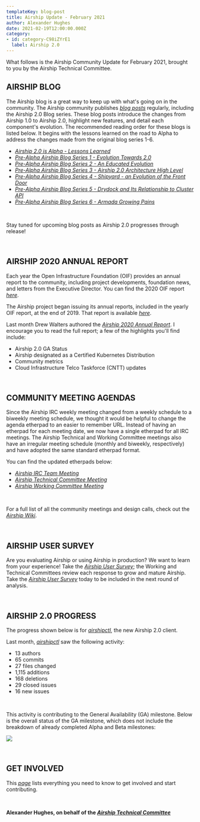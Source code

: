 ```yaml
---
templateKey: blog-post
title: Airship Update - February 2021
author: Alexander Hughes
date: 2021-02-19T12:00:00.000Z
category:
- id: category-C98iZYrE1
  label: Airship 2.0
---
```


What follows is the Airship Community Update for February 2021, brought to you by the Airship Technical Committee.
<!-- more -->

## **AIRSHIP BLOG**

The Airship blog is a great way to keep up with what's going on in the community. The Airship community publishes
[_blog posts_](https://www.airshipit.org/blog/) regularly, including the Airship 2.0 Blog series. These blog posts
introduce the changes from Airship 1.0 to Airship 2.0, highlight new features, and detail each component's evolution.
The recommended reading order for these blogs is listed below. It begins with the lessons learned on the road to Alpha
to address the changes made from the original blog series 1-6.

- [*Airship 2.0 is Alpha - Lessons Learned*](https://www.airshipit.org/blog/airship2-is-alpha/)
- [*Pre-Alpha Airship Blog Series 1 - Evolution Towards 2.0*](
  https://www.airshipit.org/blog/pre-alpha-airship-blog-series-1-evolution-towards-2.0/)
- [*Pre-Alpha Airship Blog Series 2 - An Educated Evolution*](
  https://www.airshipit.org/blog/pre-alpha-airship-blog-series-2-an-educated-evolution/)
- [*Pre-Alpha Airship Blog Series 3 - Airship 2.0 Architecture High Level*](
  https://www.airshipit.org/blog/pre-alpha-airship-blog-series-3-airship-2.0-architecture-high-level/)
- [*Pre-Alpha Airship Blog Series 4 - Shipyard - an Evolution of the Front Door*](
  https://www.airshipit.org/blog/pre-alpha-airship-blog-series-4-shipyard-an-evolution-of-the-front-door/)
- [*Pre-Alpha Airship Blog Series 5 - Drydock and Its Relationship to Cluster API*](
  https://www.airshipit.org/blog/pre-alpha-airship-blog-series-5-drydock-and-its-relationship-to-cluster-api/)
- [*Pre-Alpha Airship Blog Series 6 - Armada Growing Pains*](
  https://www.airshipit.org/blog/pre-alpha-airship-blog-series-6-armada-growing-pains/)

<br>

Stay tuned for upcoming blog posts as Airship 2.0 progresses through release!

<br>

## **AIRSHIP 2020 ANNUAL REPORT**

Each year the Open Infrastructure Foundation (OIF) provides an annual report to the community, including project
developments, foundation news, and letters from the Executive Director. You can find the 2020 OIF report [_here_](
https://www.openstack.org/annual-reports/2020-openinfra-foundation-annual-report/).

The Airship project began issuing its annual reports, included in the yearly OIF report, at the end of 2019. That
report is available [_here_](https://www.airshipit.org/blog/a-year-in-review-getting-confirmed-and-looking-ahead-to-2-0/).

Last month Drew Walters authored the [_Airship 2020 Annual Report_](https://www.airshipit.org/blog/airship-2020-annual-report/).
I encourage you to read the full report; a few of the highlights you'll find include:

* Airship 2.0 GA Status
* Airship designated as a Certified Kubernetes Distribution
* Community metrics
* Cloud Infrastructure Telco Taskforce (CNTT) updates

<br>

## **COMMUNITY MEETING AGENDAS**

Since the Airship IRC weekly meeting changed from a weekly schedule to a biweekly meeting schedule, we thought it would
be helpful to change the agenda etherpad to an easier to remember URL. Instead of having an etherpad for each
meeting date, we now have a single etherpad for all IRC meetings. The Airship Technical and Working Committee meetings
also have an irregular meeting schedule (monthly and biweekly, respectively) and have adopted the same standard etherpad
format.

You can find the updated etherpads below:
* [_Airship IRC Team Meeting_](https://etherpad.opendev.org/p/airship-team-meeting)
* [_Airship Technical Committee Meeting_](https://etherpad.opendev.org/p/airship-tc-meeting)
* [_Airship Working Committee Meeting_](https://etherpad.opendev.org/p/airship-wc-meeting)

<br>

For a full list of all the community meetings and design calls, check out the [_Airship Wiki_](https://wiki.openstack.org/wiki/Airship#Get_in_Touch).

<br>

## **AIRSHIP USER SURVEY**

Are you evaluating Airship or using Airship in production? We want to learn from your experience! Take the [_Airship
User Survey_](https://www.surveymonkey.com/r/YKZ9NC2); the Working and Technical Committees review each response to grow
and mature Airship. Take the [_Airship User Survey_](https://www.surveymonkey.com/r/YKZ9NC2) today to be
included in the next round of analysis.

<br>

## **AIRSHIP 2.0 PROGRESS**

The progress shown below is for [_airshipctl_](https://opendev.org/airship/airshipctl), the new Airship 2.0 client.

Last month, [_airshipctl_](https://opendev.org/airship/airshipctl) saw the following activity:

* 13 authors
* 65 commits
* 27 files changed
* 1,115 additions
* 168 deletions
* 29 closed issues
* 16 new issues

<br>

This activity is contributing to the General Availability (GA) milestone. Below is the overall status of the GA
milestone, which does not include the breakdown of already completed Alpha and Beta milestones:

![](/images/ga_status_february_2021.png)

<br>

## **GET INVOLVED**

This [_page_](https://www.airshipit.org/community/) lists everything you need to know to get involved and start
contributing.

<br>

**Alexander Hughes, on behalf of the [_Airship Technical Committee_](
https://wiki.openstack.org/wiki/Airship/Airship-TC)**

